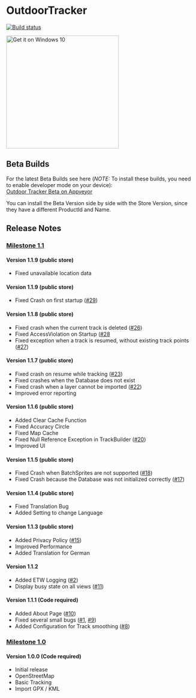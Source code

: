 # OutdoorTracker
[![Build status](https://ci.appveyor.com/api/projects/status/303xd3yswefv1ik5?svg=true)](https://ci.appveyor.com/project/MJeanRichard/outdoortracker)

[<img src="https://assets.windowsphone.com/f2f77ec7-9ba9-4850-9ebe-77e366d08adc/English_Get_it_Win_10_InvariantCulture_Default.png" alt="Get it on Windows 10" Width=300 />](https://www.microsoft.com/store/apps/9NBLGGH4XD91?ocid=badge)

## Beta Builds
For the latest Beta Builds see here (*NOTE:* To install these builds, you need to enable developer mode on your device):  
[Outdoor Tracker Beta on Appveyor](https://ci.appveyor.com/project/MJeanRichard/outdoortracker/build/artifacts) 


You can install the Beta Version side by side with the Store Version, since they have a different ProductId and Name.

## Release Notes
### [Milestone 1.1](../../milestone/2?closed=1)
#### Version 1.1.9 (public store)
- Fixed unavailable location data

#### Version 1.1.9 (public store)
- Fixed Crash on first startup ([#29](../../issues/29))

#### Version 1.1.8 (public store)
- Fixed crash when the current track is deleted ([#26](../../issues/26))
- Fixed AccessViolation on Startup ([#28](../../issues/28)
- Fixed exception when a track is resumed, without existing track points ([#27](../../issues/27))

#### Version 1.1.7 (public store)
- Fixed crash on resume while tracking ([#23](../../issues/23))
- Fixed crashes when the Database does not exist
- Fixed crash when a layer cannot be imported ([#22](../../issues/22))
- Improved error reporting

#### Version 1.1.6 (public store)
- Added Clear Cache Function
- Fixed Accuracy Circle
- Fixed Map Cache
- Fixed Null Reference Exception in TrackBuilder ([#20](../../issues/20))
- Improved UI

#### Version 1.1.5 (public store)
- Fixed Crash when BatchSprites are not supported ([#18](../../issues/18))
- Fixed Crash because the Database was not initialized correctly ([#17](../../issues/17))

#### Version 1.1.4 (public store)
- Fixed Translation Bug
- Added Setting to change Language

#### Version 1.1.3 (public store)
- Added Privacy Policy ([#15](../../issues/15))
- Improved Performance
- Added Translation for German

#### Version 1.1.2 
- Added ETW Logging ([#2](../../issues/2))
- Display busy state on all views ([#11](../../issues/11))

#### Version 1.1.1 (Code required)
- Added About Page ([#10](../../issues/10))
- Fixed several small bugs ([#1](../../issues/1), [#9](../../issues/9))
- Added Configuration for Track smoothing ([#8](../../issues/8))

### [Milestone 1.0](../../milestone/1?closed=1)
#### Version 1.0.0 (Code required)
- Initial release
- OpenStreetMap
- Basic Tracking
- Import GPX / KML
